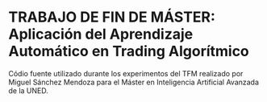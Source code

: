 # TRABAJO DE FIN DE MÁSTER: Aplicación del Aprendizaje Automático en Trading Algorítmico
Códio fuente utilizado durante los experimentos del TFM realizado por Miguel Sánchez Mendoza para el Máster en Inteligencia Artificial Avanzada de la UNED.
